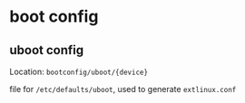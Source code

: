 # boot config

## uboot config

Location: `bootconfig/uboot/{device}`

file for `/etc/defaults/uboot`, used to generate `extlinux.conf`
